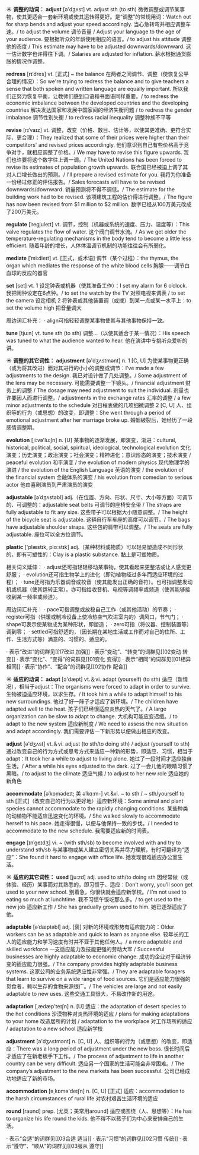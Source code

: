☀ <span class="category">**调整的动词：**</span>
<span class="vocabulary">**adjust**</span> [ə'dӡʌst] 
<span class="definition">vt. adjust sth (to sth) 微微调整或调节某事物，使其更适合一套新环境或使其运转得更好。是“调整”的常规用词：</span>Watch out for sharp bends and adjust your speed accordingly. 当心急转弯并相应调整车速。/ to adjust the volume 调节音量 / Adjust your language to the age of your audience. 要根据听众的年龄使用相应的语言。/ to adjust his attitude 调整他的态度 / This estimate may have to be adjusted downwards/downward. 这一估计数字也许得往下调。/ Salaries are adjusted for inflation. 薪水根据通货膨胀的情况作调整。
           
<span class="vocabulary">**redress**</span> [rɪˈdres]
<span class="definition">vt. [正式] ~ the balance 在两者之间调节、调整（使恢复公平合理的情况）：</span>So we're trying to redress the balance and to give teachers a sense that both spoken and written language are equally important. 所以我们正努力恢复平衡，让教师们感到口语和书面语同样重要。/ to redress the economic imbalance between the developed countries and the developing countries 解决发达国家和发展中国家间的经济失衡问题 / to redress the gender imbalance 调节性别失衡 / to redress racial inequality 调整种族不平等
           
<span class="vocabulary">**revise**</span> [rɪˈvaɪz]
<span class="definition">vt. 调整，改变（价格、数目、估计等，以使其更准确、更符合实际、更合理）：</span>They realized that some of their prices were higher than their competitors' and revised prices accordingly. 他们意识到自己有些价格高于竞争对手，就相应调整了价格。/ We may have to revise this figure upwards. 我们也许要将这个数字往上调一调。/ The United Nations has been forced to revise its estimates of population growth upwards. 联合国已经被迫上调了其对人口增长做出的预测。/ I'll prepare a revised estimate for you. 我将为你准备一份经过修正的评估报告。/ Sales forecasts will have to be revised downwards/downward. 销量预测将不得不调低。/ The estimate for the building work had to be revised. 该项建筑工程的估价得进行调整。/ The figure has now been revised from $1 million to $2 million. 数字已经从100万美元改成了200万美元。
          
<span class="vocabulary">**regulate**</span> [ˈregjuleɪt]
<span class="definition">vt. 调节，控制（机器或系统的速度、压力、温度等）：</span>This valve regulates the flow of water. 这个阀门调节水流。/ As we get older the temperature-regulating mechanisms in the body tend to become a little less efficient. 随着年龄的增长，人体体温调节机制的功能往往会有所弱化。
           
<span class="vocabulary">**mediate**</span> [ˈmi:dieɪt] 
<span class="definition">vt. [正式，或术语] 调节（某个过程）：</span>the thymus, the organ which mediates the response of the white blood cells 胸腺——调节白血球的反应的器官

<span class="vocabulary">**set**</span> [set] 
<span class="definition">vt. 1 设定钟表或机器（使其准备工作）：</span>I set my alarm for 6 o’clock. 我把闹钟设定在6点钟。/ to set the watch by the TV 对照电视来调表 / to set the camera 设定相机 <span class="definition">2 将钟表或其他装置调（或拨）到某一点或某一水平上：</span>to set the volume high 把音量调大

周边词汇补充：
· align可指轻轻调整某事物使其与其他事物保持一致。

<span class="vocabulary">**tune**</span> [tju:n] 
<span class="definition">vt. tune sth (to sth) 调整…（以使其适合于某一情况）：</span>His speech was tuned to what the audience wanted to hear. 他在演讲中专挑听众爱听的讲。

☀ <span class="category">**调整的其它词性：**</span>
<span class="vocabulary">**adjustment**</span> [ə'dӡʌstmənt] 
<span class="definition">n. 1 [C, U] 为使某事物更正确（或为将其改进）而对其进行的小小的调整或调节：</span>I’ve made a few adjustments to the design. 我已对设计做了几处调整。/ Some adjustment of the lens may be necessary. 可能需要调整一下镜头。/ financial adjustment 财务上的调整 / The dosage may need adjustment to suit the individual. 剂量也许要因人而进行调整。/ adjustments in the exchange rates 汇率的调整 / a few minor adjustments to the schedule 对日程表做的几项细微调整 <span class="definition">2 [C, U] 人、组织等的行为（或思想）的改变，即调整：</span>She went through a period of emotional adjustment after her marriage broke up. 婚姻破裂后，她经历了一段感情调整期。

<span class="vocabulary">**evolution**</span> [͵i:və'lu:ʃn] 
<span class="definition">n. [U] 某事物的逐渐发展，即演变，渐进：</span>cultural, historical, political, social, spiritual, ideological, technological evolution 文化演变；历史演变；政治演变；社会演变；精神进化；意识形态的演变；技术演变 / peaceful evolution 和平演变 / the evolution of modern physics 现代物理学的演进 / the evolution of the English Language 英语的演变 / the evolution of the financial system 金融体系的演变 / his evolution from comedian to serious actor 他由喜剧演员到严肃演员的演变
           
<span class="vocabulary">**adjustable**</span> [əˈdʒʌstəbl]
<span class="definition">adj.（在位置、方向、形状、尺寸、大小等方面）可调节的、可调整的：</span>adjustable seat belts 可调节的座椅安全带 / The straps are fully adjustable to fit any size. 这些带子可以根据大小随意调整。/ The height of the bicycle seat is adjustable. 这辆自行车车座的高度可以调节。/ The bags have adjustable shoulder straps. 这些包的肩带可以调整。/ The seats are fully adjustable. 座位可以全方位调节。

<span class="vocabulary">**plastic**</span> ['plæstɪk, plɑːstɪk] 
<span class="definition">adj.（某种材料或物质）可以轻易塑造成不同形状的，即有可塑性的：</span>Clay is a plastic substance. 黏土是可塑物质。

相关词义延伸：
· adjust还可指轻轻移动某事物，使其看起来更整洁或让人感觉更舒服；
· evolution还可指生物学上的进化（即动植物经过多年而适应环境的过程）；
· tune还可指为乐器调音或校音（使其能发出正确的音符）。也可指调整发动机或机器（使其运转正常）。亦可指给收音机、电视等调频率或频道（使其能够接收到某一频率或频道）。

周边词汇补充：
· pace可指调整或放稳自己工作（或其他活动）的节奏；
· register可指（供暖或制冷设备上使冷热空气吹进室内的）调风口，节气门；
· shape可表示使某物成为某种形状，即塑造；
· zero可指（将仪器、控制装置等）调到零；
· settled可指舒适的，（因长期在某地生活或工作而对自己的住所、工作、生活方式等）满意的、习惯的、适应的。

· 表示“改进”的词群见[[17改进 加强]]
· 表示“变动”、“转变”的词群见[[02变动 转变]]
· 表示“变化”、“变得”的词群见[[01变化 变得]]
· 表示“相同”的词群见[[01相异 相同]]
· 表示“协作”、“配合”的词群见[[02协作 配合]]

☀ <span class="category">**适应的动词：**</span>
<span class="vocabulary">**adapt**</span> [ə'dæpt] 
<span class="definition">vt.＆vi. adapt (yourself) (to sth) 适应（新情况），相当于adjust：</span>The organisms were forced to adapt in order to survive. 生物被迫适应环境，以求生存。/ It took him a while to adapt himself to his new surroundings. 他过了好一阵子才适应了新环境。/ The children have adapted well to the heat. 孩子们已经很适应炎热的天气了。/ A large organization can be slow to adapt to change. 大机构可能应变迟缓。/ to adapt to the new system 适应新制度 / We need to assess the new situation and adapt accordingly. 我们需要评估一下新形势以便做出相应的改变。

<span class="vocabulary">**adjust**</span> [ə'dӡʌst] 
<span class="definition">vt.＆vi. adjust (to sth/to doing sth) / adjust (yourself to sth) 通过改变自己的行为方式或思考方式来适应一种新的形势，即适应、习惯，相当于adapt：</span>It took her a while to adjust to living alone. 她过了一段时间才适应独自生活。/ After a while his eyes adjusted to the dark. 过了一会儿他的眼睛习惯了黑暗。/ to adjust to the climate 适应气候 / to adjust to her new role 适应她的新角色

<span class="vocabulary">**accommodate**</span> [əˈkɒmədeɪt; 美 əˈkɑ:m-]
<span class="definition">vt.&vi. ~ to sth / ~ sth/yourself to sth [正式]（改变自己的行为以更好地）适应新环境：</span>Some animal and plant species cannot accommodate to the rapidly changing conditions. 某些种类的动植物不能适应迅速变化的环境。/ She walked slowly to accommodate herself to his pace. 她走得很慢，以便与他保持一致的步伐。/ I needed to accommodate to the new schedule. 我需要适应新的时间表。
           
<span class="vocabulary">**engage**</span> [ɪnˈgeɪdʒ]
<span class="definition">vi. ~ (with sth/sb) to become involved with and try to understand sth/sb 与某事物或某人建立密切关系并尽力理解，有时可翻译为“适应”：</span>She found it hard to engage with office life. 她发现很难适应办公室生活。

☀ <span class="category">**适应的其它词性：**</span>
<span class="vocabulary">**used**</span> [ju:zd] 
<span class="definition">adj. used to sth/to doing sth 因经常做（或体验、经历）某事而对其熟悉的，即习惯于、适应：</span>Don’t worry, you’ll soon get used to your new school. 别着急，你很快就会适应新学校。/ I’m not used to eating so much at lunchtime. 我不习惯午饭吃那么多。/ to get used to the new job 适应新工作 / She has gradually grown used to him. 她已逐渐适应了他。
           
<span class="vocabulary">**adaptable**</span> [əˈdæptəbl]
<span class="definition">adj. [褒] 对新的环境或形势有适应能力的：</span>Older workers can be as adaptable and quick to learn as anyone else. 较年长的工人的适应能力和学习速度有时并不亚于其他任何人。/ a more adaptable and skilled workforce 一支适应能力及技能更强的劳动大军 / Successful businesses are highly adaptable to economic change. 成功的企业对于经济转变的适应能力很强。/ The company provides highly adaptable business systems. 这家公司的业务系统适应性非常强。/ They are adaptable foragers that learn to survive on a wide range of food sources. 它们是适应能力很强的觅食者，赖以生存的食物来源很广。/ The vehicles are large and not easily adaptable to new uses. 这些交通工具很大，不易改作新的用途。

<span class="vocabulary">**adaptation**</span> [͵ædæp'teɪʃn] 
<span class="definition">n. [U] 适应：</span>the adaptation of desert species to the hot conditions 沙漠物种对炎热环境的适应 / plans for making adaptations to your home 改造居所的计划 / adaptation to the workplace 对工作场所的适应 / adaptation to a new school 适应新学校

<span class="vocabulary">**adjustment**</span> [ə'dӡʌstmənt] 
<span class="definition">n. [C, U] 人、组织等的行为（或思想）的改变，即适应：</span>There was a long period of adjustment under the new boss. 很长时间后才适应了在新老板手下工作。/ The process of adjustment to life in another country can be very difficult. 适应另一个国家的生活可能会非常困难。/ The company’s adjustment to the new markets has been successful. 公司已经成功地适应了新的市场。

<span class="vocabulary">**accommodation**</span> [ə͵kɒmə'deɪʃn] 
<span class="definition">n. [C, U] [正式] 适应：</span>accommodation to the harsh circumstances of rural life 对农村艰苦生活环境的适应

<span class="vocabulary">**round**</span> [raʊnd] 
<span class="definition">prep. [尤英；美常用around] 适应或围绕（人、思想等）：</span>He has to organize his life round the kids. 他不得不以孩子们为中心来安排自己的生活。

· 表示“合适”的词群见[[03合适 适当]]
· 表示“习惯”的词群见[[02习惯 传统]]
· 表示“遵守”、“顺从”的词群见[[03服从 遵守]]
